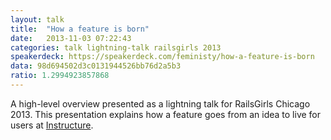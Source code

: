 ```yaml
---
layout: talk
title:  "How a feature is born"
date:   2013-11-03 07:22:43
categories: talk lightning-talk railsgirls 2013
speakerdeck: https://speakerdeck.com/feministy/how-a-feature-is-born
data: 98d694502d3c0131944526bb76d2a5b3
ratio: 1.2994923857868
---
```


A high-level overview presented as a lightning talk for RailsGirls Chicago 2013. This presentation explains how a feature goes from an idea to live for users at [Instructure](http://instructure.com).